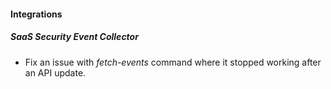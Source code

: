 
#### Integrations

##### SaaS Security Event Collector

- Fix an issue with *fetch-events* command where it stopped working after an API update.
